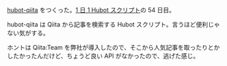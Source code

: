 [hubot-qiita][gh:bouzuya/hubot-qiita] をつくった。[1 日 1 Hubot スクリプト][hubot-script-per-day]の 54 日目。

hubot-qiita は Qiita から記事を検索する Hubot スクリプト。言うほど便利じゃない気がする。

ホントは Qiita:Team を弊社が導入したので、そこから人気記事を取ったりとかしたかったんだけど、ちょうど良い API がなかったので、逃げた感じ。

[gh:bouzuya/hubot-qiita]: https://github.com/bouzuya/hubot-qiita
[hubot-script-per-day]: https://blog.bouzuya.net/posts?tags=hubot-script-per-day

